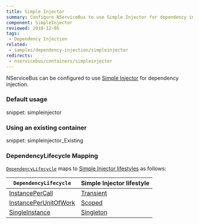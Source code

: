```yaml
---
title: Simple Injector
summary: Configure NServiceBus to use Simple Injector for dependency injection.
component: SimpleInjector
reviewed: 2018-12-05
tags:
 - Dependency Injection
related:
 - samples/dependency-injection/simpleinjector
redirects:
 - nservicebus/containers/simpleinjector
---
```



NServiceBus can be configured to use [Simple Injector](https://simpleinjector.org) for dependency injection.


### Default usage

snippet: simpleinjector


### Using an existing container

snippet: simpleinjector_Existing


### DependencyLifecycle Mapping

[`DependencyLifecycle`](/nservicebus/dependency-injection/#internally-managed-mode-built-in-default-container) maps to [Simple Injector lifestyles](https://simpleinjector.readthedocs.io/en/latest/lifetimes.html) as follows:

| `DependencyLifecycle`                                                                                             | Simple Injector lifestyle                                                                                                        |
|-----------------------------------------------------------------------------------------------------------------|---------------------------------------------------------------------------------------------------------------------------|
| [InstancePerCall](/nservicebus/dependency-injection/#internally-managed-mode-built-in-default-container-instance-per-call)                                | [Transient](https://simpleinjector.readthedocs.io/en/latest/lifetimes.html#transient)         |
| [InstancePerUnitOfWork](/nservicebus/dependency-injection/#internally-managed-mode-built-in-default-container-instance-per-unit-of-work)                    | [Scoped](https://simpleinjector.readthedocs.io/en/latest/lifetimes.html#perexecutioncontextscope) |
| [SingleInstance](/nservicebus/dependency-injection/#internally-managed-mode-built-in-default-container-single-instance)                                  | [Singleton](https://simpleinjector.readthedocs.io/en/latest/lifetimes.html#singleton)                          |